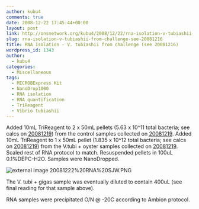 ```yaml
---
author: kubu4
comments: true
date: 2008-12-22 17:45:44+00:00
layout: post
link: http://onsnetwork.org/kubu4/2008/12/22/rna-isolation-v-tubiashii-from-challenge-see-20081216/
slug: rna-isolation-v-tubiashii-from-challenge-see-20081216
title: RNA Isolation - V. tubiashii from challenge (see 20081216)
wordpress_id: 1343
author:
  - kubu4
categories:
  - Miscellaneous
tags:
  - MICROBExpress Kit
  - NanoDrop1000
  - RNA isolation
  - RNA quantification
  - TriReagent
  - Vibrio tubiashii
---
```


Added 10mL TriReagent to 2 x 50mL pellets (5.63 x 10^11 total bacteria; see calcs on [20081219](http://genefish.wikispaces.com/Sam%27s+Notebook#sjw20081219)) from the control samples collected on [20081219](http://genefish.wikispaces.com/Sam%27s+Notebook#sjw20081219). Added 10mL TriReagent to 1 x 50mL pellet (1.835 x 10^12 total bacteria; see calcs on [20081219](http://genefish.wikispaces.com/Sam%27s+Notebook#sjw20081219)) from the V.tubi + oyster samples collected on [20081219](http://genefish.wikispaces.com/Sam%27s+Notebook#sjw20081219). Scaled rest of RNA protocol to match. Resuspended pellets in 100uL 0.1%DEPC-H2O. Samples were NanoDropped.

![external image 20081222%20RNA%20SJW.PNG](http://eagle.fish.washington.edu/Arabidopsis/RNA%20Spec%20Readings/20081222%20RNA%20SJW.PNG)

The V. tubi + gigas sample was eventually diluted to contain 400uL (see final reading for that sample above).

RNA samples were precipitated O/N @ -20C according to Ambion protocol.
